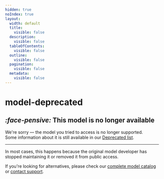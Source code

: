 ```yaml
---
hidden: true
noIndex: true
layout:
  width: default
  title:
    visible: false
  description:
    visible: false
  tableOfContents:
    visible: false
  outline:
    visible: false
  pagination:
    visible: false
  metadata:
    visible: false
---
```


# model-deprecated

## <i class="fa-face-pensive">:face-pensive:</i>   This model is no longer available

We're sorry — the model you tried to access is no longer supported. \
Some information about it is still available in our [Deprecated list](api-references/model-database.md#deprecated-no-longer-supported-models).

***

In most cases, this happens because the original model developer has stopped maintaining it or removed it from public access.

If you're looking for alternatives, please check our [complete model catalog](api-references/model-database.md) or [contact support](https://help.aimlapi.com/).
